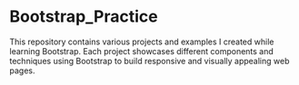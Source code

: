 # Bootstrap_Practice

This repository contains various projects and examples I created while learning Bootstrap. Each project showcases different components and techniques using Bootstrap to build responsive and visually appealing web pages.
